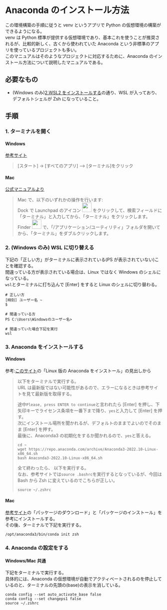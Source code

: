 # Anaconda のインストール方法

この環境構築の手順に従うと venv というアプリで Python の仮想環境の構築ができるようになる。  
venv は Python 標準が提供する仮想環境であり、基本これを使うことが推奨されるが、比較的新しく、古くから使われていた Anaconda という非標準のアプリを使っているプロジェクトも多い。  
このマニュアルはそのようなプロジェクトに対応するために、Anaconda のインストール方法について説明したマニュアルである。

## 必要なもの

- (Windows のみ)[2.WSL2 をインストールする](<./2.(Windowsのみ)WSL2をインストールする.md>)の通り、WSL が入っており、デフォルトシェルが Zsh になっていること。

## 手順

### 1. ターミナルを開く

#### Windows

[参考サイト](https://kb.seeck.jp/archives/20593)

> [スタート] -> [すべてのアプリ] –> [ターミナル]をクリック

#### Mac

[公式マニュアルより](https://support.apple.com/ja-jp/guide/terminal/apd5265185d-f365-44cb-8b09-71a064a42125/mac)

> Mac で、以下のいずれかの操作を行います:  
> Dock で Launchpad のアイコン <img src="https://help.apple.com/assets/63D8162D4F5E9E311D0CFA28/63D816334F5E9E311D0CFA30/ja_JP/a1f94c9ca0de21571b88a8bf9aef36b8.png" alt="" height="30" width="30" originalimagename="SharedGlobalArt/AppIconTopic_Launchpad.png"> をクリックして、検索フィールドに「ターミナル」と入力してから、「ターミナル」をクリックします。  
> Finder <img src="https://help.apple.com/assets/63D8162D4F5E9E311D0CFA28/63D816334F5E9E311D0CFA30/ja_JP/058e4af8e726290f491044219d2eee73.png" alt="" height="30" width="30" originalimagename="SharedGlobalArt/AppIconTopic_Finder.png"> で、「/アプリケーション/ユーティリティ」フォルダを開いてから、「ターミナル」をダブルクリックします。

### 2. (Windows のみ) WSL に切り替える

下記の「正しい方」がターミナルに表示されている(PS が表示されていない)ことを確認する。  
間違っている方が表示されている場合は、Linux ではなく Windows のシェルになっている。  
`wsl`とターミナルに打ち込んで [Enter] をすると Linux のシェルに切り替わる。

```shell
# 正しい方
[時刻] ユーザー名 ~
$

# 間違っている方
PS C:\Users\Windowsのユーザー名>

# 間違っていた場合下記を実行
wsl
```

### 3. Anaconda をインストールする

#### Windows

参考:[このサイト](https://www.salesanalytics.co.jp/datascience/datascience141/#LinuxAnaconda)の「Linux 版の Anaconda をインストール」の見出しから

> 以下をターミナルで実行する。  
> URL は最新版ではない可能性があるので、エラーになるときは参考サイトを見て最新版を取得する。
>
> 途中`Please, press ENTER to continue`と言われたら [Enter] を押し、下矢印キーでライセンス条項を一番下まで降り、`yes`と入力して [Enter] を押す。  
> 次にインストール場所を聞かれるが、デフォルトのままでよいのでそのまま [Enter] を押す。  
> 最後に、Anaconda3 の初期化をするか聞かれるので、`yes`と答える。
>
> ```shell
> cd ~
> wget https://repo.anaconda.com/archive/Anaconda3-2022.10-Linux-x86_64.sh
> bash Anaconda3-2022.10-Linux-x86_64.sh
> ```
>
> 全て終わったら、 以下を実行する。  
> なお、参考サイトでは`source .bashrc`を実行するとなっているが、今回は Bash から Zsh に変えているのでこちらが正しい。
>
> ```shell
> source ~/.zshrc
> ```

#### Mac

[参考サイト](https://www.python.jp/install/anaconda/macos/install.html)の「パッケージのダウンロード」と「パッケージのインストール」を参考にインストールする。  
その後、ターミナルで下記を実行する。

```shell
/opt/anaconda3/bin/conda init zsh
```

### 4. Anaconda の設定をする

#### Windows/Mac 共通

下記をターミナルで実行する。  
具体的には、Anaconda の仮想環境が自動でアクティベートされるのを停止しているのと、ターミナルの先頭の(base)の表示を消している。

```shell
conda config --set auto_activate_base false
conda config --set changeps1 false
source ~/.zshrc
```
